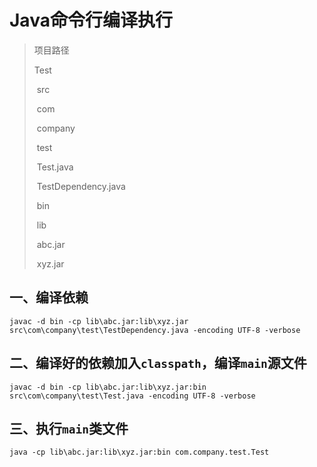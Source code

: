 # Java命令行编译执行



> 项目路径
>
> Test
>
> ​    src
>
> ​        com
>
> ​            company
>
> ​                test
>
> ​                    Test.java
>
> ​                    TestDependency.java
>
> ​    bin
>
> ​    lib
>
> ​        abc.jar
>
> ​        xyz.jar



## 一、编译依赖

```shell
javac -d bin -cp lib\abc.jar:lib\xyz.jar src\com\company\test\TestDependency.java -encoding UTF-8 -verbose
```



## 二、编译好的依赖加入`classpath`，编译`main`源文件

```shell
javac -d bin -cp lib\abc.jar:lib\xyz.jar:bin src\com\company\test\Test.java -encoding UTF-8 -verbose
```



## 三、执行`main`类文件

```shell
java -cp lib\abc.jar:lib\xyz.jar:bin com.company.test.Test
```

